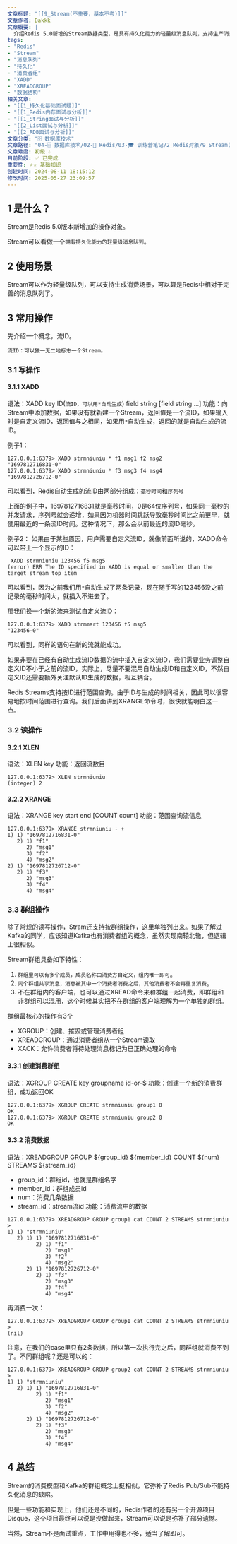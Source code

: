 ```yaml
---
文章标题: "[[9_Stream(不重要，基本不考)]]" 
文章作者: Dakkk
文章概要: |
  介绍Redis 5.0新增的Stream数据类型，是具有持久化能力的轻量级消息队列，支持生产消费场景和消费者组功能
tags:
- "Redis"
- "Stream"
- "消息队列"
- "持久化"
- "消费者组"
- "XADD"
- "XREADGROUP"
- "数据结构"
相关文章:
- "[[1_持久化基础面试题]]"
- "[[1_Redis内存面试与分析]]"
- "[[1_String面试与分析]]"
- "[[2_List面试与分析]]"
- "[[2_RDB面试与分析]]"
文章分类: "🗄️ 数据库技术"
文章路径: "04-🗄️ 数据库技术/02-🔴 Redis/03-🎓 训练营笔记/2_Redis对象/9_Stream(不重要，基本不考).md"
文章难度: 初级 💧
目前阶段: ✅ 已完成
重要性: ⭐⭐ 基础知识
创建时间: 2024-08-11 18:15:12
修改时间: 2025-05-27 23:09:57
---
```


## 1 是什么？

Stream是Redis 5.0版本新增加的操作对象。

Stream可以看做一个`拥有持久化能力的轻量级消息队列`。

## 2 使用场景

Stream可以作为轻量级队列，可以支持生成消费场景，可以算是Redis中相对于完善的消息队列了。

## 3 常用操作

先介绍一个概念，流ID。

`流ID：可以独一无二地标志一个Stream。`

### 3.1 写操作

#### 3.1.1 XADD

语法：XADD key ID(`流ID，可以用*自动生成`) field string [field string ...]
功能：向Stream中添加数据，如果没有就新建一个Stream，返回值是一个流ID，如果输入时是自定义流ID，返回值与之相同，如果用`*`自动生成，返回的就是自动生成的流ID。

例子1：
```shell
127.0.0.1:6379> XADD strmniuniu * f1 msg1 f2 msg2
"1697812716831-0"
127.0.0.1:6379> XADD strmniuniu * f3 msg3 f4 msg4
"1697812726712-0"
```

可以看到，Redis自动生成的流ID由两部分组成：`毫秒时间`和`序列号`

上面的例子中，1697812716831就是毫秒时间，0是64位序列号，如果同一毫秒的并发请求，序列号就会递增，如果因为机器时间跳跃导致毫秒时间比之前更早，就使用最近的一条流ID时间。这种情况下，那么会以前最近的流ID毫秒。

例子2：
如果由于某些原因，用户需要自定义流ID，就像前面所说的，XADD命令可以带上一个显示的ID：
```shell
 XADD strmniuniu 123456 f5 msg5
(error) ERR The ID specified in XADD is equal or smaller than the target stream top item
```

可以看到，因为之前我们用`*`自动生成了两条记录，现在随手写的123456没之前记录的毫秒时间大，就插入不进去了。

那我们换一个新的流来测试自定义流ID：
```shell
127.0.0.1:6379> XADD strmmart 123456 f5 msg5
"123456-0"
```

可以看到，同样的语句在新的流就能成功。

如果非要在已经有自动生成流ID数据的流中插入自定义流ID，我们需要业务调整自定义ID不小于之前的流ID，实际上，尽量不要混用自动生成ID和自定义ID，不然自定义ID还需要额外关注默认ID生成的数据，相互耦合。

Redis Streams支持按ID进行范围查询。由于ID与生成的时间相关，因此可以很容易地按时间范围进行查询。我们后面讲到XRANGE命令时，很快就能明白这一点。

### 3.2 读操作

#### 3.2.1 XLEN

语法：XLEN key
功能：返回流数目

```shell
127.0.0.1:6379> XLEN strmniuniu
(integer) 2
```

#### 3.2.2 XRANGE

语法：XRANGE key start end [COUNT count]
功能：范围查询流信息

```shell
127.0.0.1:6379> XRANGE strmniuniu - +
1) 1) "1697812716831-0"
   2) 1) "f1"
      2) "msg1"
      3) "f2"
      4) "msg2"
2) 1) "1697812726712-0"
   2) 1) "f3"
      2) "msg3"
      3) "f4"
      4) "msg4"
```

### 3.3 群组操作

除了常规的读写操作，Stram还支持按群组操作，这里单独列出来。如果了解过Kafka的同学，应该知道Kafka也有消费者组的概念，虽然实现南辕北辙，但逻辑上很相似。

Stream群组具备如下特性：
1. `群组里可以有多个成员，成员名称由消费方自定义，组内唯一即可`。
2. `同个群组共享消息，消息被其中一个消费者消费之后，其他消费者不会再重复消费`。
3. 不在群组内的客户端，也可以通过XREAD命令来和群组一起消费，即群组和非群组可以混用，这个时候其实把不在群组的客户端理解为一个单独的群组。

群组最核心的操作有3个
- XGROUP：创建、摧毁或管理消费者组
- XREADGROUP：通过消费者组从一个Stream读取
- XACK：允许消费者将待处理消息标记为已正确处理的命令

#### 3.3.1 创建消费群组

语法：XGROUP CREATE key groupname id-or-$
功能：创建一个新的消费群组，成功返回OK

```shell
127.0.0.1:6379> XGROUP CREATE strmniuniu group1 0
OK
127.0.0.1:6379> XGROUP CREATE strmniuniu group2 0
OK
```

#### 3.3.2 消费数据

语法：XREADGROUP GROUP ${group_id} ${member_id} COUNT ${num} STREAMS ${stream_id}
- group_id：群组id，也就是群组名字
- member_id：群组成员id
- num：消费几条数据
- stream_id：stream流id
功能：消费流中的数据

```shell
127.0.0.1:6379> XREADGROUP GROUP group1 cat COUNT 2 STREAMS strmniuniu >
1) 1) "strmniuniu"
   2) 1) 1) "1697812716831-0"
         2) 1) "f1"
            2) "msg1"
            3) "f2"
            4) "msg2"
      2) 1) "1697812726712-0"
         2) 1) "f3"
            2) "msg3"
            3) "f4"
            4) "msg4"
```

再消费一次：
```shell
127.0.0.1:6379> XREADGROUP GROUP group1 cat COUNT 2 STREAMS strmniuniu >
(nil)
```

注意，在我们的case里只有2条数据，所以第一次执行完之后，同群组就消费不到了。不同群组呢？还是可以的：
```shell
127.0.0.1:6379> XREADGROUP GROUP group2 cat COUNT 2 STREAMS strmniuniu >
1) 1) "strmniuniu"
   2) 1) 1) "1697812716831-0"
         2) 1) "f1"
            2) "msg1"
            3) "f2"
            4) "msg2"
      2) 1) "1697812726712-0"
         2) 1) "f3"
            2) "msg3"
            3) "f4"
            4) "msg4"
```

## 4 总结

Stream的消费模型和Kafka的群组概念上挺相似，它弥补了Redis Pub/Sub不能持久化消息的缺陷。

但是一些功能和实现上，他们还是不同的，Redis作者的还有另一个开源项目Disque，这个项目最终可以说是没做起来，Stream可以说是弥补了部分遗憾。

当然，Stream不是面试重点，工作中用得也不多，适当了解即可。